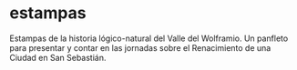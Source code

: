# estampas

Estampas de la historia lógico-natural del Valle del Wolframio. Un
panfleto para presentar y contar en las jornadas sobre el Renacimiento
de una Ciudad en San Sebastián.  
